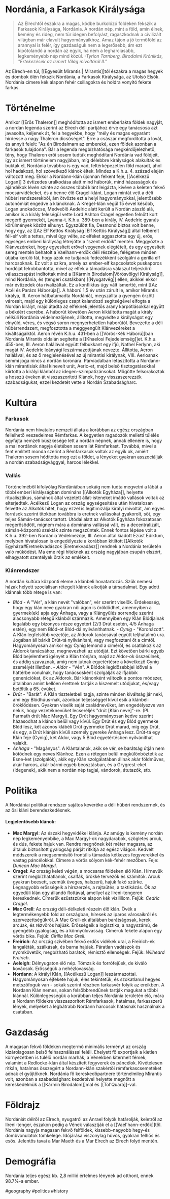 
# Nordánia, a Farkasok Királysága

> Az Elrechtől északra a magas, ködbe burkolózó földeken fekszik a Farkasok Királysága, Nordánia. A nordán nép, mint a föld, amin élnek, kemény és rideg, nem tűr idegen befolyást, ragaszkodnak a civilizált világban már elavult hagyományaikhoz. Amaz tájon a jó termőföld az arannyal is felér, így gazdaságuk nem a legerősebb, ám ezt kipótolandó a nordán az egyik, ha nem a legharciasabb, legkeményebb nép mind közül.
*-Tyrion Tarnberg, Birodalmi Krónikás, "Értekezések az Ismert Világ mivoltáról II."*

Az Elrech-en túl, [[Egyesült Mirantis | Mirantis]]tól északra a magas hegyek és dombok ölén fekszik Nordánia, a Farkasok Királysága, az Utolsó Elsők. Nordánia címere kék alapon fehér csillagokra és holdra vonyító fekete farkas.

# Történelme
Amikor [[Erős Thaleron]] meghódította az ismert emberlakta földek nagyját, a nordán legenda szerint az Elrech déli partjához érve egy tanácsosa azt javasolta, keljenek át, fel a hegyekbe, hogy "mély és magas egyaránt hirdesse a nagy Thaleron dicsőségét". Erre a császár megfordította a lovát, és annyit felelt: "Az én Birodalmam az embereké, ezen földek azonban a farkasok tulajdona".
Bár a legenda megbízhatósága megkérdőjelezhető, tény, hogy Thaleron erői sosem tudták meghódítani Nordánia vad földjeit, így az ismert történelem nagyjában, míg délebbre királyságok alakultak és buktak el, Nordánia továbbra is egy vad, feltérképezetlen föld maradt, ahol hol hadakozó, hol szövetkező klánok éltek.
Mindez a K.h.u. 4. század elején változott meg. Ekkor a Nordann-klán újonnan felkent feje, [[Acélkezű Logan]] 3 évtizedes uralkodása alatt mind háborúk, mind házasságok és ajándékok lévén szinte az összes többi klánt leigázta, kivéve a keleten fekvő mocsárvidékeket, és a benne élő Cragel-klánt. Logan mintát vett a déli hűbéri rendszerekből, ám ötvözte ezt a helyi hagyományokkal, jelentősebb autonómiát engedve a klánoknak. A Kregel-klán végül 15 évvel később, Logan unokaöccse, Medveölő Aedelric alatt került a Nordán zászló alá, amikor is a király feleségül vette Lord Ashton Cragel egyetlen felnőtt kort megérő gyermekét, Lyanna-t.
K.h.u. 389-ben a király, IV. Aedelric gyanús körülmények között elhunyt. Egyszülött fia, Desmond biztos volt benne, hogy egy, az [[Az Elf Kettős Királyság |Elf Kettős Királyság]] által felbérelt fél-elf volt a tettes, mivel úgy vélte, az elfeket aggasztotta egy új, erős, egységes emberi királyság létrejötte a "szent erdőik" mentén. Meggyőzte a Klánvezéreket, hogy egyesített erővel vegyenek elégtételt, és egy egyesített sereg mentén behatolt a Vaelhann-erdők déli részébe, felégetve minden útjába kerülő fát, hogy azok ne tudjanak fedezékként szolgálni a gerilla elf harcosoknak. Ez volt a szikra, amely az ember-elf kapcsolatok puskaporos hordóját felrobbantotta, mivel az elfek a támadásra válaszul teljeskörű válaszcsapást indítottak mind a [[Kármin Birodalom|Vörösvölgyi Királyság]], mind Nordánia, és (tengeri csatákban) [[Nyugatvég]] ellen, akikkel ekkor már évtizedek óta rivalizáltak. Ez a konfliktus úgy vált ismertté, mint [[Az Acél és Parázs Háborúja]]. A háború 1,5 év után zárult le, amikor Mirantis királya, III. Aeron hátbatámadta Nordániát, megszállta a gyengén őrzött városait, majd
 egy különleges csapt kalandozó segítségével elfogta a Nordán királyt, majd átadta az elfeknek jelentős arany kárpótlásokkal együtt a békéért cserébe.
 A háborút követően Aeron kikiáltotta magát a király nélküli Nordánia védelmezőjének, állította, megvédte a királyságot egy elnyúló, véres, és végső soron megnyerhetetlen háborútól. Bevezette a déli hűbérrendszert, megfosztotta a meggyengült Klánvezéreket a kiváltságaiktól.
 Aeron révén K.h.u. 431-ben a [[Vörös-Kék Háború]]ban Nordánia Mirantis oldalán segítette a [[Khaelosi Fejedelemség]]et.
 K.h.u. 455-ben, III. Aeron halálával együtt felbukkant egy ifjú, Nathel Ferlynn, aki magát IV. Aedelric leányági leszármazottjának nevezte. Állította, Aeron halálával, és az ő megjelenésével az új mirantisi királynak, VIII. Aerlosnak semmi joga nincs a nordán koronára. Párviadalban letaszította a Nordann-klán mirantisiak által kinevelt urát, Aeric-et, majd belső tisztogatásokkal kiirtotta a királyi klánból az idegen-szimpatizánsokat. Mögötte felsorakoztak a hosszú éveken át visszaszorított Klánok, hogy visszaszerezzék szabadságukat, ezzel kezdetét vette a Nordán Szabadságharc.

# Kultúra

### Farkasok
Nordánia nem hivatalos nemzeti állata a korábban az egész országban fellelhető veszedelmes Rémfarkas. A kegyetlen ragadozók melletti túlélés egyfajta nemzeti büszkesége lett a nordán népnek, annak ellenére is, hogy a mai nordánok nagyja életében sosem lát Rémfarkast. Továbbá, mivel a fent említett monda szerint a Rémfarkasok voltak az egyik ok, amiért Thaleron sosem hódította meg ezt a földet, a lényeket gyakran asszociálják a nordán szabadságvággyal, harcos lélekkel.

### Vallás
Történelméből kifolyólag Nordániában sokáig nem tudta megvetni a lábát a többi emberi királyságban domináns [[Alkotók Egyháza]], helyette ritualisztikus, sámánok által vezetett állat-isteneket imádó vallások voltak az elterjedtek. Acélkezű Logan az ország egységesítése után hivatalosan felvette az Alkotók hitét, hogy ezzel is legitimizálja királyi mivoltát, ám egyes források szerint titokban továbbra is eretnek vallásokat gyakorolt, sőt, egy teljes Sámán-tanácsot tartott. Utódai alatt az Alkotók Egyháza fokozatosan megerősödött, mígnem mára a domináns vallássá vált, és a decentralizált, sámán-központú szekták szinte megszűntek. Ennek fontos lépése volt a K.h.u. 392-ben Nordánia Védelmezője, III. Aeron által kiadott Ezüst Ediktum, melyben hivatalosan is engedélyezte a korábban kitiltott [[Alkotók Egyháza#Eretnekvadászok |Eretnekvadász]] rendnek a Nordánia területén való működést. Ma eme régi hiteknek az ország nagyjában csupán  elszórt, elhagyatott szentélyek őrzik az emlékeit.

### Klánrendszer
A nordán kultúra központi eleme a klánbeli hovatartozás. Szűk nemesi házak helyett szociálisan rétegelt klánok alkotják a társadalmat. Egy adott klánnak több rétege is van:
- *Blód* - A "Vér", a klán nevét "valóban", vér szerint viselők. Érdekesség, hogy egy klán neve gyakran női ágon is öröklődhet, amennyiben a gyermek(ek) apja egy Ánhaga, vagy a Klángyűlés sorrendje szerint alacsonyabb rétegű klánból származik. Amennyiben egy Klán Blódjainak legalább egy bizonyos része egyetért (2/3 Drút esetén, 4/5 Ánhaga estén), egy nem Blód-ot Blód-dá nyilváníthatnak.
		- *Cynig* - "Koronázott". A Klán legfelsőbb vezetője, az Aldorok tanácsával együtt teljhatalmú ura. Jogában áll bárkit Drút-tá nyilvánítani, vagy megfosztani őt a címtől. Hagyományosan amikor egy Cynig lemond a címéről, és csatlakozik az Aldorok tanácsához, megnevezheti az utódját. Ezt követően bárki egyéb Blód bejelentheti igényét a Klán trónjára, majd az Aldor-ok összeülnek, és addig szavaznak, amíg nem jutnak egyetértésre a következő Cynig személyét illetően.
		- *Aldor* - "Vén". A Blódok legidősebbjei idővel a háttérbe vonulnak, hogy tanácsosként szolgálják az ifjabbik generációkat, ők az Aldorok. Bár klánonként változik a pontos módszer, általában amint kellően érettnek tartják a kiszemelt utódjukat, és/vagy betöltik a 65. évüket.
- *Drút* - "Barát". A Klán tiszteletbeli tagja, szinte minden kiváltság jár neki, ami egy Blódhúus-nak, azonban teljességgel kívül esik a klánbeli öröklődésen. Gyakran viselik saját családnevüket, ám engedélyezve van nekik, hogy vezetéknevüket lecseréljék "drút [Klán neve]"-re. (Pl. Farmath drút Mac Margyl). Egy Drút hagyományosan kedve szerint házasodhat a klánon belül vagy kívül. Egy Drút és egy Blód gyermeke Blód lesz, két azonos klábéli Drút gyermeke Drút marad, míg egy Drút, és egy, a Drút klánján kívüli személy gyereke Ánhaga lesz. Drút-tá egy Klán feje (Cynig), két Aldor, vagy 5 Blód egyetértésben nyilváníthat valakit.
- *Ánhaga* - "Magányos". A Klántalanok, akik se vér, se barátság útján nem kötődnek egy neves Klánhoz. Ezen a rétegen belül megkülönböztetik az Esne-ket (szolgálók), akik egy Klán szolgálatában állnak akár földműves, akár harcos, akár bármi egyéb beosztásban,  és a Grygrest-eket (idegenek), akik nem a nordán nép tagjai, vándorok, átutazók, stb.
 
# Politika
A Nordániai politikai rendszer sajátos keveréke a déli hűbéri rendszernek, és az ősi kláni berendezkedésnek. 

#### Legjelentősebb klánok:
- **Mac Margyl**: Az északi hegyvidékel klánja. Az amúgy is kemény nordán nép legkeményebbike, a Mac Margyl-ok nagydarabok, szögletes arcuk, és dús, fekete hajuk van. Rendre megnőnek két méter magasra, az általuk biztosított gyalogság párját ritkítja az egész világon. Kedvelt módszereik a megsemmisítő frontális támadás kétkezes fegyverekkel és vastag páncélokkal. Címere a vörös sólyom kék-fehér mezőben. Feje: *Duncan Mac Margyl*.
- **Cragel**: Az ország keleti végén, a mocsaras földeken élő Klán. Hírnevük szerint megbízhatatlanok, csalfák, örökké tervezők és számítók. Arcuk gyakran beesett, szemük üveges, halszerű, hajuk fakó szürke. Legnagyobb erősségeik a hírszerzés, a rajtaütés, a taktikázás. Ők az egyedüli klán egy állandó flottával, amellyel az Ilreni-tengeren kereskednek. Címerük ezüstszürke alapon kék vízililiom. Fejük: *Cedric Cragel*.
- **Mac Grell**: Az ország déli-délkeleti részein élő klán. Övék a legtermékenyebb föld az országban, híresek az iparos városaikról és szervezettségükről. A Mac Grell-ek általában barátságosak, kerek arcúak, és rézvörös hajúak. Erősségeik a logisztika, a nagyszámú, de gyengébb gyalogság, és a könnyűlovasság. Címerük fekete alapon egy vörös bika. Fejük: *Cirilla Mac Grell*.
- **Freirich**: Az ország szívében fekvő erdős vidékek urai, a Freirich-ek langaléták, szálkásak, és barna hajúak. Páratlan vadászok és nyomkövetők, megbízható barátok, rémisztő ellenségek. Fejük: *Wilheard Freirich*.
- **Aeleigh**: Délnyugaton élő nép. Tömzsik és forrófejűek, de kiváló kovácsok. Erősségük a nehézlovasság.
- **Nordann**: A királyi Klán, [[Acélkezű Logan]] leszármazottai. Hagyományosan éjfekete hajuk, éles tekintetük, és szokatlanul hegyes metszőfoguk van - sokak szerint részben farkasvér folyik az ereikben. A Nordann Klán nemes, sokan felsőbbrendűnek tartják magukat a többi klánnál. Különlegességük a korábban teljes Nordánia területén élő, mára a Nordann földekre visszaszorított Rémfarkasok, hatalmas, farkasszerű lények, melyeket a legbátrabb Nordann harcosok hátasnak használnak a csatában.

# Gazdaság
A magasan fekvő földeken megtermő minimális terményt az ország kizárolagosan belső felhasználással feléli. Ehelyett fő exportjaik a kietlen környezetben is túlélő nordán marhák, a Vénekben kitermelt fémek, valamint a Redlocke-klán által készített fegyverek és páncélok. Kivételesen ritkán, hatalmas összegért a Nordann-klán szakértői rémfarkascsemetéket adnak el gyűjtőknek. Nordánia fő kereskedőpartnere történelmileg Mirantis volt, azonban a szabadságharc kezdetével helyette megnőtt a kereskedelmük a [[Kármin Birodalom]]mal és [[Tol'Quara]]-val.

# Földrajz
Nordániát délről az Elrech, nyugatról az Anrael folyók határolják, keletről az Ilreni-tenger, északon pedig a Vének választják el a [[Vael'hann-erdők]]től.
Nordánia nagyja magasan fekvő felföldek, kissebb-nagyobb hegy-és dombvonulatok tömkelege. Időjárása viszonylag hűvös, gyakran felhős és esős.
Jelentős tavai a Mar Maeth és a Mar Elrech az Elrech folyó mentén.

# Demográfia
Nordánia teljes egész kb. 2,8 millió értelmes lénynek ad otthont, ennek 98.7%-a ember.

#geography #politics #history




